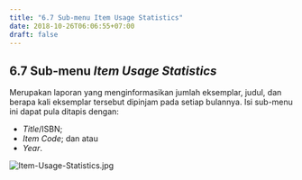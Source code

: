 ```yaml
---
title: "6.7 Sub-menu Item Usage Statistics"
date: 2018-10-26T06:06:55+07:00
draft: false
---
```

## 6.7 Sub-menu _Item Usage Statistics_

Merupakan laporan yang menginformasikan jumlah eksemplar, judul, dan berapa kali eksemplar tersebut dipinjam pada setiap bulannya. Isi sub-menu ini dapat pula ditapis dengan:

* _Title_/ISBN;
* _Item Code_; dan atau
* _Year_.

![Item-Usage-Statistics.jpg](/assets/Item-Usage-Statistics.jpg)